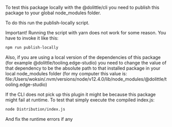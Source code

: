 To test this package locally with the @dolittle/cli you need to publish this package to your global node_modules folder.

To do this run the publish-locally script.

Important! Running the script with yarn does not work for some reason. You have to invoke it like this:

```bash
npm run publish-locally
```

Also, if you are using a local version of the dependencies of this package (for example @dolittle/tooling.edge-studio) you need to change the value of that dependency to be the absolute path to that installed package in your local node_modules folder (for my computer this value is: file:/Users/woksin/.nvm/versions/node/v12.4.0/lib/node_modules/@dolittle/tooling.edge-studio)


If the CLI does not pick up this plugin it might be because this package might fail at runtime. To test that simply execute the compiled index.js:

```bash
node Distribution/index.js
```

And fix the runtime errors if any

